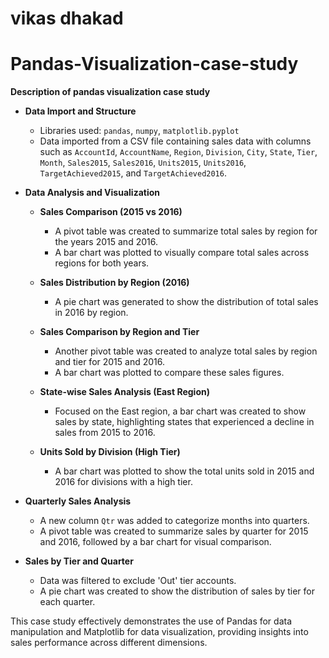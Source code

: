 # vikas dhakad
# Pandas-Visualization-case-study

**Description of pandas visualization case study**

- **Data Import and Structure**
  - Libraries used: `pandas`, `numpy`, `matplotlib.pyplot`
  - Data imported from a CSV file containing sales data with columns such as `AccountId`, `AccountName`, `Region`, `Division`, `City`, `State`, `Tier`, `Month`, `Sales2015`, `Sales2016`, `Units2015`, `Units2016`, `TargetAchieved2015`, and `TargetAchieved2016`.

- **Data Analysis and Visualization**
  - **Sales Comparison (2015 vs 2016)**
    - A pivot table was created to summarize total sales by region for the years 2015 and 2016.
    - A bar chart was plotted to visually compare total sales across regions for both years.

  - **Sales Distribution by Region (2016)**
    - A pie chart was generated to show the distribution of total sales in 2016 by region.

  - **Sales Comparison by Region and Tier**
    - Another pivot table was created to analyze total sales by region and tier for 2015 and 2016.
    - A bar chart was plotted to compare these sales figures.

  - **State-wise Sales Analysis (East Region)**
    - Focused on the East region, a bar chart was created to show sales by state, highlighting states that experienced a decline in sales from 2015 to 2016.

  - **Units Sold by Division (High Tier)**
    - A bar chart was plotted to show the total units sold in 2015 and 2016 for divisions with a high tier.

- **Quarterly Sales Analysis**
  - A new column `Qtr` was added to categorize months into quarters.
  - A pivot table was created to summarize sales by quarter for 2015 and 2016, followed by a bar chart for visual comparison.

- **Sales by Tier and Quarter**
  - Data was filtered to exclude 'Out' tier accounts.
  - A pie chart was created to show the distribution of sales by tier for each quarter.

This case study effectively demonstrates the use of Pandas for data manipulation and Matplotlib for data visualization, providing insights into sales performance across different dimensions.
